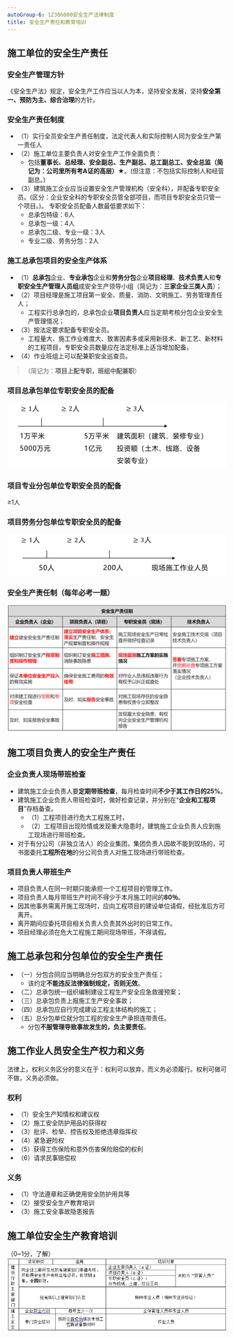 ```yaml
---
autoGroup-6: 1Z306000安全生产法律制度
title: 安全生产责任和教育培训
---
```


## 施工单位的安全生产责任
### 安全生产管理方针
《安全生产法》规定，安全生产工作应当以人为本，坚持安全发展，坚持**安全第一、预防为主、综合治理**的方针。

### 安全生产责任制度
- （1）实行全员安全生产责任制度，法定代表人和实际控制人同为安全生产第一责任人
- （2）施工单位主要负责人对安全生产工作全面负责： 
    - 包括**董事长、总经理、安全副总、生产副总、总工副总工、安全总监（简记为：公司里所有考A证的高层）★**。(但注意：不包括实际控制人和经营副总。)
- （3）建筑施工企业应当设置安全生产管理机构（安全科），并配备专职安全员。(区分：企业安全科的专职安全员管全部项目，而项目专职安全员只管一个项目。)。 专职安全员配备人数最低要求如下：
    - 总承包特级：6人
    - 总承包一级：4人
    - 总承包二级、专业一级：3人
    - 专业二级、劳务分包：2人

### 施工总承包项目的安全生产体系
- （1）**总承包**企业、**专业承包**企业和**劳务分包**企业**项目经理**、**技术负责人**和**专职安全生产管理人员组**成安全生产领导小组（简记为：**三家企业三类人员**）；
- （2）项目经理是施工项目第一安全、质量、消防、文明施工、劳务管理责任人；
    - 工程实行总承包的，总承包企业**项目负责人**应当定期考核分包企业安全生产管理情况；
- （3）按法定要求配备专职安全员。
    - 工程量大、施工作业难度大、致害因素多或采用新技术、新工艺、新材料的工程项目，专职安全员数量应在法定标准上适当增加配备。
- （4）作业班组上可以配兼职安全巡查员。
> （简记为：**项目上配专职，班组中配兼职**）

### 项目总承包单位专职安全员的配备
![](/项目总承包单位专职安全员的配备要求.png)
 
### 项目专业分包单位专职安全员的配备
≥1人

### 项目劳务分包单位专职安全员的配备
 ![](/项目劳务分包单位专职安全员的配备要求.png)

### 安全生产责任制（每年必考一题）
![](/安全生产责任制.png)

## 施工项目负责人的安全生产责任
### 企业负责人现场带班检查
- 建筑施工企业负责人要**定期带班检查**，每月检查时间**不少于其工作日的25%**。
- 建筑施工企业负责人带班检查时，做好检查记录，并分别在“**企业和工程项目**”存档备查。
    - （1）工程项目进行危大工程施工时，
    - （2）工程项目出现险情或发现重大隐患时，建筑施工企业负责人应到施工现场进行带班检查。
- 对于有分公司（非独立法人）的企业集团，集团负责人因故不能到现场的，可书面委托**工程所在地**的分公司负责人对施工现场进行带班检查。

### 项目负责人带班生产
- 项目负责人在同一时期只能承担一个工程项目的管理工作。
- 项目负责人每月带班生产时间不得少于本月施工时间的**80％**。
- 因其他事务需离开施工现场时，应向工程项目的建设单位请假，经批准后方可离开。
- 离开期间应委托项目相关负责人负责其外出时的日常工作。
- 项目经理必须在危大工程施工期间现场带班，不得请假。

## 施工总承包和分包单位的安全生产责任
- （一）分包合同应当明确总分包双方的安全生产责任；
    - 该约定**不能违反法律强制规定，否则无效**。
- （二）总承包统一组织编制建设工程生产安全应急救援预案；
- （三）总承包负责上报施工生产安全事故；
- （四）总承包应自行完成建设工程主体结构的施工；
- （五）总分包单位就分包工程的安全生产承担连带责任。 
    - 分包**不服管理导致事故发生的，负主要责任**。

## 施工作业人员安全生产权力和义务
法律上，权利义务区分的意义在于：权利可以放弃，而义务必须履行。权利可做可不做，义务必须做。

### 权利
- （1）安全生产知情权和建议权
- （2）施工安全防护用品的获得权
- （3）批评、检举、控告权及拒绝违章指挥权
- （4）紧急避险权
- （5）获得工伤保险和意外伤害保险赔偿的权利
- （6）请求民事赔偿权

### 义务
- （1）守法遵章和正确使用安全防护用具等
- （2）接受安全生产教育培训
- （3）施工安全事故隐患报告

## 施工单位安全生产教育培训
（0~1分，了解）
![](/施工单位安全教育培训.png)